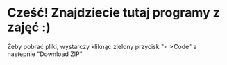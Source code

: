 # Cześć! Znajdziecie tutaj programy z zajęć :)

Żeby pobrać pliki, wystarczy kliknąć zielony przycisk "< >Code" a następnie "Download ZIP"
